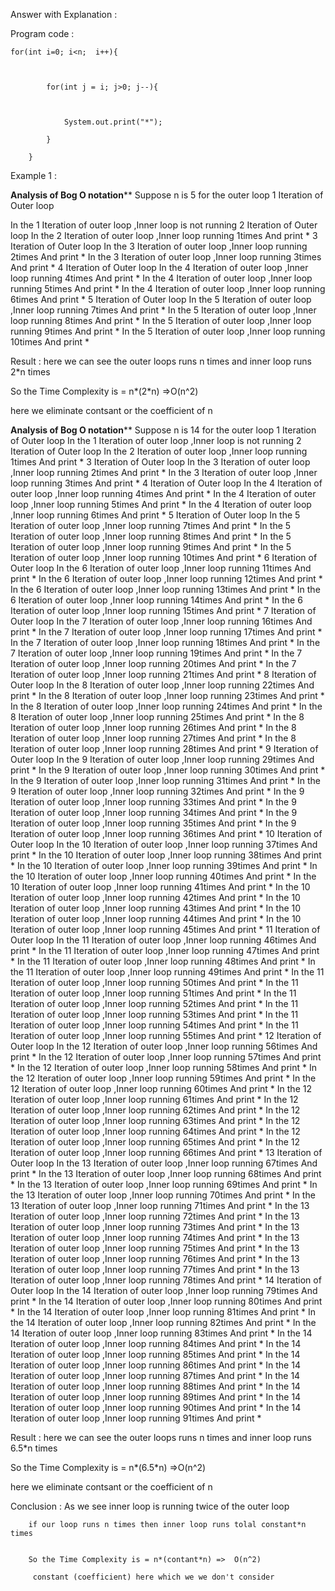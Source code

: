 Answer with Explanation :

Program code :


	for(int i=0; i<n;  i++){
		    
		    
		    
		    for(int j = i; j>0; j--){
		        
		        
		        
		        System.out.print("*");
		        
		    }
		    
		}


Example 1 :

**************Analysis of Bog O notation****************
Suppose n is 5 for the outer loop
1 Iteration of Outer loop 

In the 1 Iteration of outer loop ,Inner loop is not running
2 Iteration of Outer loop 
In the 2 Iteration of outer loop ,Inner loop running 1times
And print *
3 Iteration of Outer loop 
In the 3 Iteration of outer loop ,Inner loop running 2times
And print *
In the 3 Iteration of outer loop ,Inner loop running 3times
And print *
4 Iteration of Outer loop 
In the 4 Iteration of outer loop ,Inner loop running 4times
And print *
In the 4 Iteration of outer loop ,Inner loop running 5times
And print *
In the 4 Iteration of outer loop ,Inner loop running 6times
And print *
5 Iteration of Outer loop 
In the 5 Iteration of outer loop ,Inner loop running 7times
And print *
In the 5 Iteration of outer loop ,Inner loop running 8times
And print *
In the 5 Iteration of outer loop ,Inner loop running 9times
And print *
In the 5 Iteration of outer loop ,Inner loop running 10times
And print *



Result : here we can see the outer loops runs n times and inner loop runs 2*n times 

So the Time Complexity is = n*(2*n)  =>O(n^2)

here we eliminate contsant or the coefficient of n




**************Analysis of Bog O notation****************
Suppose n is 14 for the outer loop
1 Iteration of Outer loop 
In the 1 Iteration of outer loop ,Inner loop is not running
2 Iteration of Outer loop 
In the 2 Iteration of outer loop ,Inner loop running 1times
And print *
3 Iteration of Outer loop 
In the 3 Iteration of outer loop ,Inner loop running 2times
And print *
In the 3 Iteration of outer loop ,Inner loop running 3times
And print *
4 Iteration of Outer loop 
In the 4 Iteration of outer loop ,Inner loop running 4times
And print *
In the 4 Iteration of outer loop ,Inner loop running 5times
And print *
In the 4 Iteration of outer loop ,Inner loop running 6times
And print *
5 Iteration of Outer loop 
In the 5 Iteration of outer loop ,Inner loop running 7times
And print *
In the 5 Iteration of outer loop ,Inner loop running 8times
And print *
In the 5 Iteration of outer loop ,Inner loop running 9times
And print *
In the 5 Iteration of outer loop ,Inner loop running 10times
And print *
6 Iteration of Outer loop 
In the 6 Iteration of outer loop ,Inner loop running 11times
And print *
In the 6 Iteration of outer loop ,Inner loop running 12times
And print *
In the 6 Iteration of outer loop ,Inner loop running 13times
And print *
In the 6 Iteration of outer loop ,Inner loop running 14times
And print *
In the 6 Iteration of outer loop ,Inner loop running 15times
And print *
7 Iteration of Outer loop 
In the 7 Iteration of outer loop ,Inner loop running 16times
And print *
In the 7 Iteration of outer loop ,Inner loop running 17times
And print *
In the 7 Iteration of outer loop ,Inner loop running 18times
And print *
In the 7 Iteration of outer loop ,Inner loop running 19times
And print *
In the 7 Iteration of outer loop ,Inner loop running 20times
And print *
In the 7 Iteration of outer loop ,Inner loop running 21times
And print *
8 Iteration of Outer loop 
In the 8 Iteration of outer loop ,Inner loop running 22times
And print *
In the 8 Iteration of outer loop ,Inner loop running 23times
And print *
In the 8 Iteration of outer loop ,Inner loop running 24times
And print *
In the 8 Iteration of outer loop ,Inner loop running 25times
And print *
In the 8 Iteration of outer loop ,Inner loop running 26times
And print *
In the 8 Iteration of outer loop ,Inner loop running 27times
And print *
In the 8 Iteration of outer loop ,Inner loop running 28times
And print *
9 Iteration of Outer loop 
In the 9 Iteration of outer loop ,Inner loop running 29times
And print *
In the 9 Iteration of outer loop ,Inner loop running 30times
And print *
In the 9 Iteration of outer loop ,Inner loop running 31times
And print *
In the 9 Iteration of outer loop ,Inner loop running 32times
And print *
In the 9 Iteration of outer loop ,Inner loop running 33times
And print *
In the 9 Iteration of outer loop ,Inner loop running 34times
And print *
In the 9 Iteration of outer loop ,Inner loop running 35times
And print *
In the 9 Iteration of outer loop ,Inner loop running 36times
And print *
10 Iteration of Outer loop 
In the 10 Iteration of outer loop ,Inner loop running 37times
And print *
In the 10 Iteration of outer loop ,Inner loop running 38times
And print *
In the 10 Iteration of outer loop ,Inner loop running 39times
And print *
In the 10 Iteration of outer loop ,Inner loop running 40times
And print *
In the 10 Iteration of outer loop ,Inner loop running 41times
And print *
In the 10 Iteration of outer loop ,Inner loop running 42times
And print *
In the 10 Iteration of outer loop ,Inner loop running 43times
And print *
In the 10 Iteration of outer loop ,Inner loop running 44times
And print *
In the 10 Iteration of outer loop ,Inner loop running 45times
And print *
11 Iteration of Outer loop 
In the 11 Iteration of outer loop ,Inner loop running 46times
And print *
In the 11 Iteration of outer loop ,Inner loop running 47times
And print *
In the 11 Iteration of outer loop ,Inner loop running 48times
And print *
In the 11 Iteration of outer loop ,Inner loop running 49times
And print *
In the 11 Iteration of outer loop ,Inner loop running 50times
And print *
In the 11 Iteration of outer loop ,Inner loop running 51times
And print *
In the 11 Iteration of outer loop ,Inner loop running 52times
And print *
In the 11 Iteration of outer loop ,Inner loop running 53times
And print *
In the 11 Iteration of outer loop ,Inner loop running 54times
And print *
In the 11 Iteration of outer loop ,Inner loop running 55times
And print *
12 Iteration of Outer loop 
In the 12 Iteration of outer loop ,Inner loop running 56times
And print *
In the 12 Iteration of outer loop ,Inner loop running 57times
And print *
In the 12 Iteration of outer loop ,Inner loop running 58times
And print *
In the 12 Iteration of outer loop ,Inner loop running 59times
And print *
In the 12 Iteration of outer loop ,Inner loop running 60times
And print *
In the 12 Iteration of outer loop ,Inner loop running 61times
And print *
In the 12 Iteration of outer loop ,Inner loop running 62times
And print *
In the 12 Iteration of outer loop ,Inner loop running 63times
And print *
In the 12 Iteration of outer loop ,Inner loop running 64times
And print *
In the 12 Iteration of outer loop ,Inner loop running 65times
And print *
In the 12 Iteration of outer loop ,Inner loop running 66times
And print *
13 Iteration of Outer loop 
In the 13 Iteration of outer loop ,Inner loop running 67times
And print *
In the 13 Iteration of outer loop ,Inner loop running 68times
And print *
In the 13 Iteration of outer loop ,Inner loop running 69times
And print *
In the 13 Iteration of outer loop ,Inner loop running 70times
And print *
In the 13 Iteration of outer loop ,Inner loop running 71times
And print *
In the 13 Iteration of outer loop ,Inner loop running 72times
And print *
In the 13 Iteration of outer loop ,Inner loop running 73times
And print *
In the 13 Iteration of outer loop ,Inner loop running 74times
And print *
In the 13 Iteration of outer loop ,Inner loop running 75times
And print *
In the 13 Iteration of outer loop ,Inner loop running 76times
And print *
In the 13 Iteration of outer loop ,Inner loop running 77times
And print *
In the 13 Iteration of outer loop ,Inner loop running 78times
And print *
14 Iteration of Outer loop 
In the 14 Iteration of outer loop ,Inner loop running 79times
And print *
In the 14 Iteration of outer loop ,Inner loop running 80times
And print *
In the 14 Iteration of outer loop ,Inner loop running 81times
And print *
In the 14 Iteration of outer loop ,Inner loop running 82times
And print *
In the 14 Iteration of outer loop ,Inner loop running 83times
And print *
In the 14 Iteration of outer loop ,Inner loop running 84times
And print *
In the 14 Iteration of outer loop ,Inner loop running 85times
And print *
In the 14 Iteration of outer loop ,Inner loop running 86times
And print *
In the 14 Iteration of outer loop ,Inner loop running 87times
And print *
In the 14 Iteration of outer loop ,Inner loop running 88times
And print *
In the 14 Iteration of outer loop ,Inner loop running 89times
And print *
In the 14 Iteration of outer loop ,Inner loop running 90times
And print *
In the 14 Iteration of outer loop ,Inner loop running 91times
And print *




Result : here we can see the outer loops runs n times and inner loop runs 6.5*n times 

So the Time Complexity is = n*(6.5*n)  =>O(n^2)

here we eliminate contsant or the coefficient of n



Conclusion : As we see inner loop is running twice of the outer loop 

		if our loop runs n times then inner loop runs tolal constant*n times 


		So the Time Complexity is = n*(contant*n) =>  O(n^2) 

		 constant (coefficient) here which we we don't consider

					
						
						
